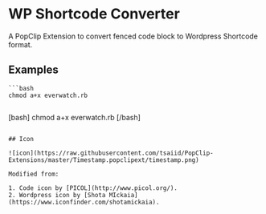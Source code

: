 # WP Shortcode Converter

A PopClip Extension to convert fenced code block to Wordpress Shortcode format.

## Examples

```
```bash
chmod a+x everwatch.rb
```
```

```
[bash]
chmod a+x everwatch.rb
[/bash]
```

## Icon

![icon](https://raw.githubusercontent.com/tsaiid/PopClip-Extensions/master/Timestamp.popclipext/timestamp.png)

Modified from:

1. Code icon by [PICOL](http://www.picol.org/).
2. Wordpress icon by [Shota MIckaia](https://www.iconfinder.com/shotamickaia).
